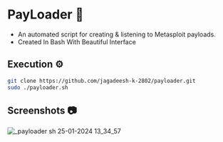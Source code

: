 # PayLoader 🦠
- An automated script for creating & listening to Metasploit payloads.
- Created In Bash With Beautiful Interface

## Execution ⚙️
```bash
git clone https://github.com/jagadeesh-k-2802/payloader.git
sudo ./payloader.sh
```
  
## Screenshots 📷
![_payloader sh 25-01-2024 13_34_57](https://github.com/jagadeesh-k-2802/payloader/assets/63912668/152afc22-69d5-4a22-b783-2c44303fb7d1)
